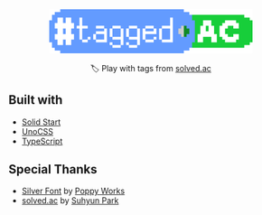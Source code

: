 <div align="center">
    <img src="public/logo.svg" width="360">
    <p>🏷️ Play with tags from <a href="https://solved.ac/">solved.ac</a></p>
</div>

## Built with

- [Solid Start](https://start.solidjs.com/)
- [UnoCSS](https://unocss.dev/)
- [TypeScript](https://typescriptlang.org/)

## Special Thanks

- [Silver Font](https://poppyworks.itch.io/silver) by [Poppy Works](http://poppy.works/)
- [solved.ac](https://solved.ac) by [Suhyun Park](https://shiftpsh.com)
